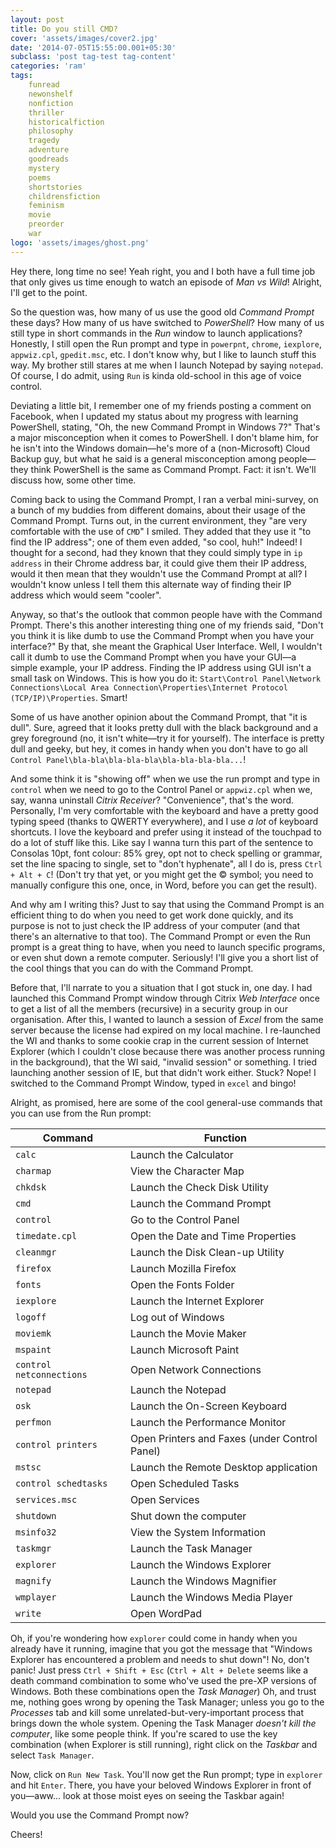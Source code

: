 ```yaml
---
layout: post
title: Do you still CMD?
cover: 'assets/images/cover2.jpg'
date: '2014-07-05T15:55:00.001+05:30'
subclass: 'post tag-test tag-content'
categories: 'ram'
tags:
    funread
    newonshelf
    nonfiction
    thriller
    historicalfiction
    philosophy
    tragedy
    adventure
    goodreads
    mystery
    poems
    shortstories
    childrensfiction
    feminism
    movie
    preorder
    war
logo: 'assets/images/ghost.png'
---
```


Hey there, long time no see! Yeah right, you and I both have a full time job that only gives us time enough to watch an episode of *Man vs Wild*! Alright, I'll get to the point.

So the question was, how many of us use the good old *Command Prompt* these days? How many of us have switched to _PowerShell_? How many of us still type in short commands in the _Run_ window to launch applications? Honestly, I still open the Run prompt and type in `powerpnt`, `chrome`, `iexplore`, `appwiz.cpl`, `gpedit.msc`, etc. I don't know why, but I like to launch stuff this way. My brother still stares at me when I launch Notepad by saying `notepad`. Of course, I do admit, using `Run` is kinda old-school in this age of voice control.

Deviating a little bit, I remember one of my friends posting a comment on Facebook, when I updated my status about my progress with learning PowerShell, stating, "Oh, the new Command Prompt in Windows 7?" That's a major misconception when it comes to PowerShell. I don't blame him, for he isn't into the Windows domain&mdash;he's more of a (non-Microsoft) Cloud Backup guy, but what he said is a general misconception among people&mdash;they think PowerShell is the same as Command Prompt. Fact: it isn't. We'll discuss how, some other time.

Coming back to using the Command Prompt, I ran a verbal mini-survey, on a bunch of my buddies from different domains, about their usage of the Command Prompt. Turns out, in the current environment, they "are very comfortable with the use of `CMD`" I smiled. They added that they use it "to find the IP address"; one of them even added, "so cool, huh!" Indeed! I thought for a second, had they known that they could simply type in `ip address` in their Chrome address bar, it could give them their IP address, would it then mean that they wouldn't use the Command Prompt at all? I wouldn't know unless I tell them this alternate way of finding their IP address which would seem "cooler".

Anyway, so that's the outlook that common people have with the Command Prompt. There's this another interesting thing one of my friends said, "Don't you think it is like dumb to use the Command Prompt when you have your interface?" By that, she meant the Graphical User Interface. Well, I wouldn't call it dumb to use the Command Prompt when you have your GUI&mdash;a simple example, your IP address. Finding the IP address using GUI isn't a small task on Windows. This is how you do it: `Start\Control Panel\Network Connections\Local Area Connection\Properties\Internet Protocol (TCP/IP)\Properties`. Smart!

Some of us have another opinion about the Command Prompt, that "it is dull". Sure, agreed that it looks pretty dull with the black background and a grey foreground (no, it isn't white&mdash;try it for yourself). The interface is pretty dull and geeky, but hey, it comes in handy when you don't have to go all `Control Panel\bla-bla\bla-bla-bla\bla-bla-bla-bla...`!

And some think it is "showing off" when we use the run prompt and type in `control` when we need to go to the Control Panel or `appwiz.cpl` when we, say, wanna uninstall _Citrix Receiver_? "Convenience", that's the word. Personally, I'm very comfortable with the keyboard and have a pretty good typing speed (thanks to QWERTY everywhere), and I use _a lot_ of keyboard shortcuts. I love the keyboard and prefer using it instead of the touchpad to do a lot of stuff like this. Like say I wanna turn this part of the sentence to Consolas 10pt, font colour: 85% grey, opt not to check spelling or grammar, set the line spacing to single, set to "don't hyphenate", all I do is, press `Ctrl + Alt + C`! (Don't try that yet, or you might get the © symbol; you need to manually configure this one, once, in Word, before you can get the result).

And why am I writing this? Just to say that using the Command Prompt is an efficient thing to do when you need to get work done quickly, and its purpose is not to just check the IP address of your computer (and that there's an alternative to that too). The Command Prompt or even the Run prompt is a great thing to have, when you need to launch specific programs, or even shut down a remote computer. Seriously! I'll give you a short list of the cool things that you can do with the Command Prompt.

Before that, I'll narrate to you a situation that I got stuck in, one day. I had launched this Command Prompt window through Citrix _Web&nbsp;Interface_ once to get a list of all the members (recursive) in a security group in our organisation. After this, I wanted to launch a session of _Excel_ from the same server because the license had expired on my local machine. I re-launched the WI and thanks to some cookie crap in the current session of Internet Explorer (which I couldn't close because there was another process running in the background), that the WI said, "invalid session" or something. I tried launching another session of IE, but that didn't work either. Stuck? Nope! I switched to the Command Prompt Window, typed in `excel` and bingo!

Alright, as promised, here are some of the cool general-use commands that you can use from the Run prompt:

| Command                   | Function                                      |
| ------------------------- | ----------------------------------------------|
| `calc`                    | Launch the Calculator                         |
| `charmap`                 | View the Character Map                        |
| `chkdsk`                  | Launch the Check Disk Utility                 |
| `cmd`                     | Launch the Command Prompt                     |
| `control`                 | Go to the Control Panel                       |
| `timedate.cpl`            | Open the Date and Time Properties             |
| `cleanmgr`                | Launch the Disk Clean-up Utility              |
| `firefox`                 | Launch Mozilla Firefox                        |
| `fonts`                   | Open the Fonts Folder                         |
| `iexplore`                | Launch the Internet Explorer                  |
| `logoff`                  | Log out of Windows                            |
| `moviemk`                 | Launch the Movie Maker                        |
| `mspaint`                 | Launch Microsoft Paint                        |
| `control netconnections`  | Open Network Connections                      |
| `notepad`                 | Launch the Notepad                            |
| `osk`                     | Launch the On-Screen Keyboard                 |
| `perfmon`                 | Launch the Performance Monitor                |
| `control printers`        | Open Printers and Faxes (under Control Panel) |
| `mstsc`                   | Launch the Remote Desktop application         |
| `control schedtasks`      | Open Scheduled Tasks                          |
| `services.msc`            | Open Services                                 |
| `shutdown`                | Shut down the computer                        |
| `msinfo32`                | View the System Information                   |
| `taskmgr`                 | Launch the Task Manager                       |
| `explorer`                | Launch the Windows Explorer                   |
| `magnify`                 | Launch the Windows Magnifier                  |
| `wmplayer`                | Launch the Windows Media Player               |
| `write`                   | Open WordPad                                  |

Oh, if you're wondering how `explorer` could come in handy when you already have it running, imagine that you got the message that "Windows Explorer has encountered a problem and needs to shut down"! No, don't panic! Just press `Ctrl + Shift + Esc` (`Ctrl + Alt + Delete` seems like a death command combination to some who've used the pre-XP versions of Windows. Both these combinations open the _Task Manager_) Oh, and trust me, nothing goes wrong by opening the Task Manager; unless you go to the _Processes_ tab and kill some unrelated-but-very-important process that brings down the whole system. Opening the Task Manager _doesn't kill the computer_, like some people think. If you're scared to use the key combination (when Explorer is still running), right click on the _Taskbar_ and select `Task Manager`.

Now, click on `Run New Task`. You'll now get the Run prompt; type in `explorer` and hit `Enter`. There, you have your beloved Windows Explorer in front of you&mdash;aww… look at those moist eyes on seeing the Taskbar again!

Would you use the Command Prompt now?

Cheers!
